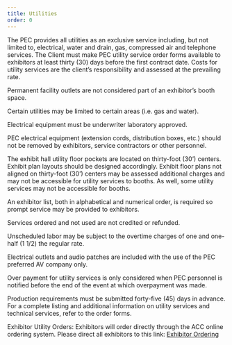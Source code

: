 ```yaml
---
title: Utilities
order: 0
---
```


The PEC provides all utilities as an exclusive service including, but not limited to, electrical, water and drain, gas, compressed air and telephone services. The Client must make PEC utility service order forms available to exhibitors at least thirty (30) days before the first contract date. Costs for utility services are the client’s responsibility and assessed at the prevailing rate.

Permanent facility outlets are not considered part of an exhibitor’s booth space.

Certain utilities may be limited to certain areas (i.e. gas and water).

Electrical equipment must be underwriter laboratory approved.

PEC electrical equipment (extension cords, distribution boxes, etc.) should not be removed by exhibitors, service contractors or other personnel.

The exhibit hall utility floor pockets are located on thirty-foot (30’) centers. Exhibit plan layouts should be designed accordingly. Exhibit floor plans not aligned on thirty-foot (30’) centers may be assessed additional charges and may not be accessible for utility services to booths. As well, some utility services may not be accessible for booths.

An exhibitor list, both in alphabetical and numerical order, is required so prompt service may be provided to exhibitors.

Services ordered and not used are not credited or refunded.

Unscheduled labor may be subject to the overtime charges of one and one-half (1 1/2) the regular rate.

Electrical outlets and audio patches are included with the use of the PEC preferred AV company only.

Over payment for utility services is only considered when PEC personnel is notified before the end of the event at which overpayment was made.

Production requirements must be submitted forty-five (45) days in advance. For a complete listing and additional information on utility services and technical services, refer to the order forms.

Exhibitor Utility Orders: Exhibitors will order directly through the ACC online ordering system. Please direct all exhibitors to this link: [Exhibitor Ordering](https://austincc.ungerboeck.com/prod/app85.cshtml?AppCode=COE&CC=1&OrgCode=10)
